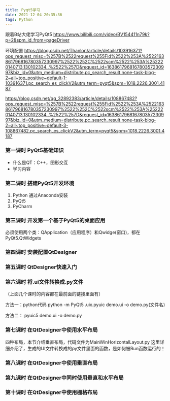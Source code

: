 ```yaml
---
title: Pyqt5学习
date: 2021-12-04 20:35:36
tags: Python
---
```


跟着B站大佬学习PyQt5
https://www.bilibili.com/video/BV154411n79k?p=2&spm_id_from=pageDriver


环境配置
https://blog.csdn.net/Thanlon/article/details/103916371?ops_request_misc=%257B%2522request%255Fid%2522%253A%2522163861796816780357230997%2522%252C%2522scm%2522%253A%252220140713.130102334..%2522%257D&request_id=163861796816780357230997&biz_id=0&utm_medium=distribute.pc_search_result.none-task-blog-2~all~top_positive~default-1-103916371.pc_search_es_clickV2&utm_term=pyqt5&spm=1018.2226.3001.4187


https://blog.csdn.net/qq_32892383/article/details/108867482?ops_request_misc=%257B%2522request%255Fid%2522%253A%2522163861796816780357230997%2522%252C%2522scm%2522%253A%252220140713.130102334..%2522%257D&request_id=163861796816780357230997&biz_id=0&utm_medium=distribute.pc_search_result.none-task-blog-2~all~top_positive~default-3-108867482.pc_search_es_clickV2&utm_term=pyqt5&spm=1018.2226.3001.4187



### 第一课时 PyQt5基础知识
- 什么是QT：C++，图形交互
- 学习内容

### 第二课时 搭建PyQt5开发环境
1. Python
通过Anaconda安装
2. PyQt5
3. PyCharm

### 第三课时 开发第一个基于PyQt5的桌面应用
必须使用两个类：QApplication（应用程序）和Qwidge(窗口)，都在PyQt5.QtWidgets

### 第四课时 安装配置QtDesigner

### 第五课时 QtDesigner快速入门

### 第六课时 将.ui文件转换成.py文件
（上面几个课时的内容都在最前面的链接里面有）

方法一：python代码
python -m PyQt5 .uix.pyuic demo.ui -o demo.py(文件名)

方法二：
pyuic5 demo.ui -o demo.py

### 第七课时 在QtDesigner中使用水平布局
四种布局，本节介绍垂直布局，代码文件为MainWinHorizontalLayout.py
这里详细介绍了，生成的UI文件转换成的py文件里面的函数，是如何被Run函数运行的！

### 第八课时 在QtDesigner中使用垂直布局

### 第九课时 在QtDesigner中同时使用垂直和水平布局

### 第十课时 在QtDesigner中使用栅格布局
